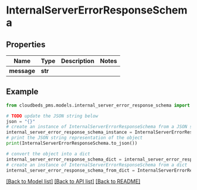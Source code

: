 # InternalServerErrorResponseSchema


## Properties

Name | Type | Description | Notes
------------ | ------------- | ------------- | -------------
**message** | **str** |  | 

## Example

```python
from cloudbeds_pms.models.internal_server_error_response_schema import InternalServerErrorResponseSchema

# TODO update the JSON string below
json = "{}"
# create an instance of InternalServerErrorResponseSchema from a JSON string
internal_server_error_response_schema_instance = InternalServerErrorResponseSchema.from_json(json)
# print the JSON string representation of the object
print(InternalServerErrorResponseSchema.to_json())

# convert the object into a dict
internal_server_error_response_schema_dict = internal_server_error_response_schema_instance.to_dict()
# create an instance of InternalServerErrorResponseSchema from a dict
internal_server_error_response_schema_from_dict = InternalServerErrorResponseSchema.from_dict(internal_server_error_response_schema_dict)
```
[[Back to Model list]](../README.md#documentation-for-models) [[Back to API list]](../README.md#documentation-for-api-endpoints) [[Back to README]](../README.md)


